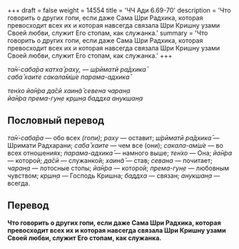 +++
draft = false
weight = 14554
title = 'ЧЧ Ади 6.69-70'
description = 'Что говорить о других гопи, если даже Сама Шри Радхика, которая превосходит всех их и которая навсегда связала Шри Кришну узами Своей любви, служит Его стопам, как служанка.'
summary = 'Что говорить о других гопи, если даже Сама Шри Радхика, которая превосходит всех их и которая навсегда связала Шри Кришну узами Своей любви, служит Его стопам, как служанка.'
+++

_та̄н̇-саба̄ра катха̄ раху, — ш́рӣматӣ ра̄дхика̄  
саба̄ хаите сакала̄м̇ш́е парама-адхика̄_

_тен̇хо йа̄н̇ра да̄сӣ хаин̃а̄ севена чаран̣а  
йа̄н̇ра према-гун̣е кр̣шн̣а баддха анукшан̣а_

## Пословный перевод

_та̄н̇_\-_саба̄ра_ — обо всех _(гопи)_; _раху_ — оставит; _ш́рӣматӣ_ _ра̄дхика̄_ — Шримати Радхарани; _саба̄_ _хаите_ — чем все (они); _сакала_\-_ам̇ш́е_ — во всех отношениях; _парама_\-_адхика̄_ — намного выше; _тен̇хо_ — Она; _йа̄н̇ра_ — которой; _да̄сӣ_ — служанкой; _хаин̃а̄_ — став; _севана_ — почитает; _чаран̣а_ — лотосные стопы; _йа̄н̇ра_ — которой; _према_\-_гун̣е_ — любовным чувством; _кр̣шн̣а_ — Господь Кришна; _баддха_ — связан; _анукшан̣а_ — всегда.

## Перевод

**Что говорить о других гопи, если даже Сама Шри Радхика, которая превосходит всех их и которая навсегда связала Шри Кришну узами Своей любви, служит Его стопам, как служанка.**
